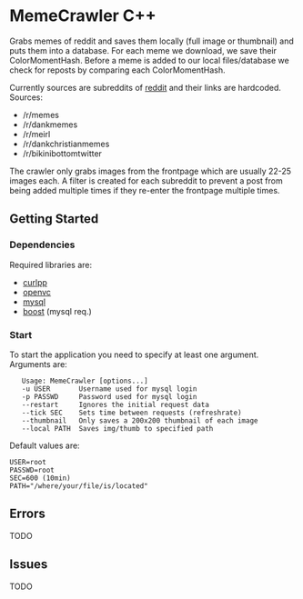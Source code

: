 # MemeCrawler C++

Grabs memes of reddit and saves them locally (full image or thumbnail) and puts them into a database.
For each meme we download, we save their ColorMomentHash. Before a meme is 
added to our local files/database we check for reposts by comparing each 
ColorMomentHash.

Currently sources are subreddits of [reddit](https://reddit.com/) and their links are hardcoded.
Sources:
 * /r/memes
 * /r/dankmemes
 * /r/meirl
 * /r/dankchristianmemes
 * /r/bikinibottomtwitter

The crawler only grabs images from the frontpage which are usually 22-25 
images each. A filter is created for each subreddit to prevent a post from 
being added multiple times if they re-enter the frontpage multiple times.

## Getting Started

### Dependencies

Required libraries are:
 * [curlpp](http://www.curlpp.org/)
 * [openvc](https://opencv.org/)
 * [mysql](https://dev.mysql.com/downloads/connector/cpp/) 
 * [boost](http://www.boost.org/) (mysql req.)

### Start

To start the application you need to specify at least one argument.
Arguments are: 
```
   Usage: MemeCrawler [options...]
   -u USER       Username used for mysql login
   -p PASSWD     Password used for mysql login
   --restart     Ignores the initial request data
   --tick SEC    Sets time between requests (refreshrate)
   --thumbnail   Only saves a 200x200 thumbnail of each image
   --local PATH  Saves img/thumb to specified path
```

Default values are:
```
USER=root
PASSWD=root
SEC=600 (10min)
PATH="/where/your/file/is/located"
```

## Errors

TODO

## Issues

TODO

